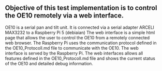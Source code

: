 ## Objective of this test implementation is to control the OE10 remotely via a web interface.

OE10 is a serial pan and tilt unit. It is connected via a serial adapter ARCELI MAX3232 to a Raspberry Pi 5 (debiaian)
The web interface is a simple html page that allows the user to control the OE10 from a remotely connected web browser.
The Raspberry Pi uses the communication protocol defined in the OE10_Protocoll.md file to communicate with the OE10.
The web interface is served by the Raspberry Pi.
The web interfaces allows all features defined in the OE10_Protocoll.md file and shows the current status of the OE10 and detailed debug information.
